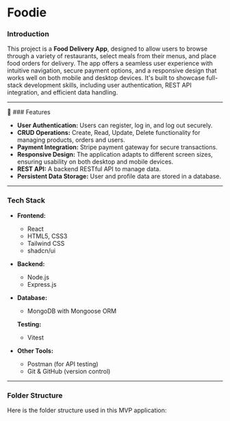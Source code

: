 # Foodie

### Introduction

This project is a **Food Delivery App**, designed to allow users to browse through a variety of restaurants, select meals from their menus, and place food orders for delivery. The app offers a seamless user experience with intuitive navigation, secure payment options, and a responsive design that works well on both mobile and desktop devices. It's built to showcase full-stack development skills, including user authentication, REST API integration, and efficient data handling.

---

:space_invader: ### Features

- **User Authentication:** Users can register, log in, and log out securely.
- **CRUD Operations:** Create, Read, Update, Delete functionality for managing products, orders and users.
- **Payment Integration:** Stripe payment gateway for secure transactions.
- **Responsive Design:** The application adapts to different screen sizes, ensuring usability on both desktop and mobile devices.
- **REST API:** A backend RESTful API to manage data.
- **Persistent Data Storage:** User and profile data are stored in a database.

---

### Tech Stack

- **Frontend:**
  - React
  - HTML5, CSS3
  - Tailwind CSS 
  - shadcn/ui

- **Backend:**
  - Node.js
  - Express.js

- **Database:**
  - MongoDB with Mongoose ORM
  
  **Testing:**
  - Vitest

- **Other Tools:**
  - Postman (for API testing)
  - Git & GitHub (version control)

---

### Folder Structure

Here is the folder structure used in this MVP application:


